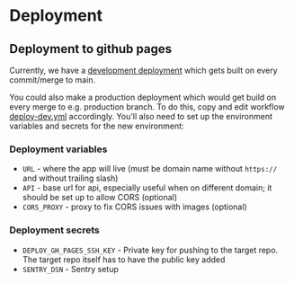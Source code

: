 # Deployment

## Deployment to github pages

Currently, we have a [development deployment](https://github.com/hnuti-brontosaurus/bis-frontend-build-dev) which gets built on every commit/merge to main.

You could also make a production deployment which would get build on every merge to e.g. production branch. To do this, copy and edit workflow [deploy-dev.yml](../.github/workflows/deploy-dev.yml) accordingly. You'll also need to set up the environment variables and secrets for the new environment:

### Deployment variables

- `URL` - where the app will live (must be domain name without `https://` and without trailing slash)
- `API` - base url for api, especially useful when on different domain; it should be set up to allow CORS (optional)
- `CORS_PROXY` - proxy to fix CORS issues with images (optional)

### Deployment secrets

- `DEPLOY_GH_PAGES_SSH_KEY` - Private key for pushing to the target repo. The target repo itself has to have the public key added
- `SENTRY_DSN` - Sentry setup
